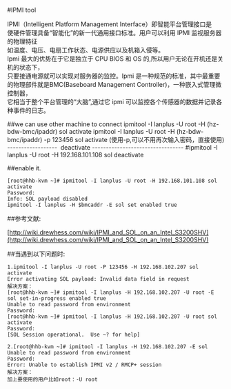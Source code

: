 #IPMI tool

IPMI（Intelligent Platform Management Interface）即智能平台管理接口是<br>使硬件管理具备“智能化”的新一代通用接口标准。用户可以利用 IPMI 监视服务器的物理特征<br>如温度、电压、电扇工作状态、电源供应以及机箱入侵等。<br>Ipmi 最大的优势在于它是独立于 CPU BIOS 和 OS 的,所以用户无论在开机还是关机的状态下，<br>只要接通电源就可以实现对服务器的监控。Ipmi 是一种规范的标准，其中最重要的物理部件就是BMC(Baseboard Management Controller)，一种嵌入式管理微控制器，<br>它相当于整个平台管理的“大脑”,通过它 ipmi 可以监控各个传感器的数据并记录各种事件的日志。
 
##we can use other machine to connect
	ipmitool -I lanplus -U root -H (hz-bdw-bmc/ipaddr) sol activate
	ipmitool -I lanplus -U root -H (hz-bdw-bmc/ipaddr) -p 123456 sol activate
	(使用-p,可以不用再次输入密码，直接使用)
	------------------  deactivate ---------------------------------
	#ipmitool -I lanplus -U root -H 192.168.101.108 sol deactivate

##enable it.

	[root@hhb-kvm ~]# ipmitool -I lanplus -U root -H 192.168.101.108 sol activate
	Password:
	Info: SOL payload disabled
	ipmitool -I lanplus -H $bmcaddr -E sol set enabled true
	
##参考文献:

[http://wiki.drewhess.com/wiki/IPMI_and_SOL_on_an_Intel_S3200SHV](http://wiki.drewhess.com/wiki/IPMI_and_SOL_on_an_Intel_S3200SHV)


##当遇到以下问题时:

	1.ipmitool -I lanplus -U root -P 123456 -H 192.168.102.207 sol activate
	Error activating SOL payload: Invalid data field in request
	解决方案：
	[root@hhb-kvm ~]# ipmitool -I lanplus -H 192.168.102.207 -U root -E sol set-in-progress enabled true
	Unable to read password from environment
	Password:
	[root@hhb-kvm ~]# ipmitool -I lanplus -H 192.168.102.207 -U root sol activate
	Password:
	[SOL Session operational.  Use ~? for help]

	2.[root@hhb-kvm ~]# ipmitool -I lanplus -H 192.168.102.207 -E sol
	Unable to read password from environment
	Password:
	Error: Unable to establish IPMI v2 / RMCP+ session
	解决方案：
	加上要使用的用户比如root：-U root
